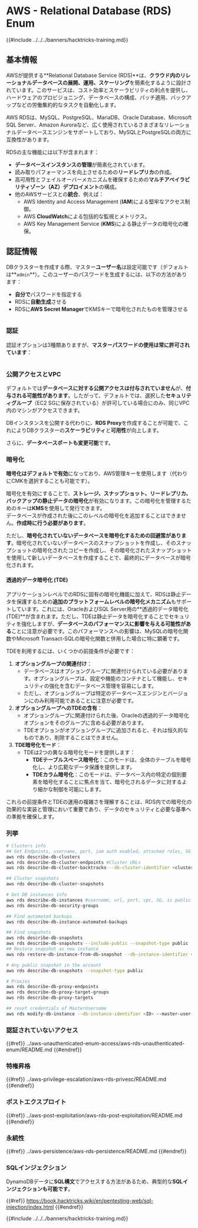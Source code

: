 # AWS - Relational Database (RDS) Enum

{{#include ../../../banners/hacktricks-training.md}}

## 基本情報

AWSが提供する**Relational Database Service (RDS)**は、**クラウド内のリレーショナルデータベースの展開、運用、スケーリング**を簡素化するように設計されています。このサービスは、コスト効率とスケーラビリティの利点を提供し、ハードウェアのプロビジョニング、データベースの構成、パッチ適用、バックアップなどの労働集約的なタスクを自動化します。

AWS RDSは、MySQL、PostgreSQL、MariaDB、Oracle Database、Microsoft SQL Server、Amazon Auroraなど、広く使用されているさまざまなリレーショナルデータベースエンジンをサポートしており、MySQLとPostgreSQLの両方に互換性があります。

RDSの主な機能には以下が含まれます：

- **データベースインスタンスの管理**が簡素化されています。
- 読み取りパフォーマンスを向上させるための**リードレプリカ**の作成。
- 高可用性とフェイルオーバーメカニズムを確保するための**マルチアベイラビリティゾーン（AZ）デプロイメント**の構成。
- 他のAWSサービスとの**統合**、例えば：
  - AWS Identity and Access Management (**IAM**)による堅牢なアクセス制御。
  - AWS **CloudWatch**による包括的な監視とメトリクス。
  - AWS Key Management Service (**KMS**)による静止データの暗号化の確保。

## 認証情報

DBクラスターを作成する際、マスター**ユーザー名**は設定可能です（デフォルトは**`admin`**）。このユーザーのパスワードを生成するには、以下の方法があります：

- **自分で**パスワードを指定する
- RDSに**自動生成**させる
- RDSに**AWS Secret Manager**でKMSキーで暗号化されたものを管理させる

<figure><img src="../../../images/image (144).png" alt=""><figcaption></figcaption></figure>

### 認証

認証オプションは3種類ありますが、**マスターパスワードの使用は常に許可されています**：

<figure><img src="../../../images/image (227).png" alt=""><figcaption></figcaption></figure>

### 公開アクセスとVPC

デフォルトでは**データベースに対する公開アクセスは付与されていません**が、**付与される可能性があります**。したがって、デフォルトでは、選択した**セキュリティグループ**（EC2 SGに保存されている）が許可している場合にのみ、同じVPC内のマシンがアクセスできます。

DBインスタンスを公開する代わりに、**RDS Proxy**を作成することが可能で、これによりDBクラスターの**スケーラビリティ**と**可用性**が向上します。

さらに、**データベースポートも変更可能**です。

### 暗号化

**暗号化はデフォルトで有効**になっており、AWS管理キーを使用します（代わりにCMKを選択することも可能です）。

暗号化を有効にすることで、**ストレージ、スナップショット、リードレプリカ、バックアップの静止データの暗号化**が有効になります。この暗号化を管理するためのキーは**KMS**を使用して発行できます。\
データベースが作成された後にこのレベルの暗号化を追加することはできません。**作成時に行う必要があります**。

ただし、**暗号化されていないデータベースを暗号化するための回避策があります**。暗号化されていないデータベースのスナップショットを作成し、そのスナップショットの暗号化されたコピーを作成し、その暗号化されたスナップショットを使用して新しいデータベースを作成することで、最終的にデータベースが暗号化されます。

#### 透過的データ暗号化 (TDE)

アプリケーションレベルでのRDSに固有の暗号化機能に加えて、RDSは静止データを保護するための**追加のプラットフォームレベルの暗号化メカニズム**もサポートしています。これには、OracleおよびSQL Server用の**透過的データ暗号化 (TDE)**が含まれます。ただし、TDEは静止データを暗号化することでセキュリティを強化しますが、**データベースのパフォーマンスに影響を与える可能性がある**ことに注意が必要です。このパフォーマンスへの影響は、MySQLの暗号化関数やMicrosoft Transact-SQLの暗号化関数と併用した場合に特に顕著です。

TDEを利用するには、いくつかの前提条件が必要です：

1. **オプショングループの関連付け**：
   - データベースはオプショングループに関連付けられている必要があります。オプショングループは、設定や機能のコンテナとして機能し、セキュリティの強化を含むデータベース管理を容易にします。
   - ただし、オプショングループは特定のデータベースエンジンとバージョンにのみ利用可能であることに注意が必要です。
2. **オプショングループへのTDEの含有**：
   - オプショングループに関連付けられた後、Oracleの透過的データ暗号化オプションをそのグループに含める必要があります。
   - TDEオプションがオプショングループに追加されると、それは恒久的なものであり、削除することはできません。
3. **TDE暗号化モード**：
   - TDEは2つの異なる暗号化モードを提供します：
     - **TDEテーブルスペース暗号化**：このモードは、全体のテーブルを暗号化し、より広範なデータ保護を提供します。
     - **TDEカラム暗号化**：このモードは、データベース内の特定の個別要素を暗号化することに焦点を当て、暗号化されるデータに対するより細かな制御を可能にします。

これらの前提条件とTDEの運用の複雑さを理解することは、RDS内での暗号化の効果的な実装と管理において重要であり、データのセキュリティと必要な基準への準拠を確保します。

### 列挙
```bash
# Clusters info
## Get Endpoints, username, port, iam auth enabled, attached roles, SG
aws rds describe-db-clusters
aws rds describe-db-cluster-endpoints #Cluster URLs
aws rds describe-db-cluster-backtracks --db-cluster-identifier <cluster-name>

## Cluster snapshots
aws rds describe-db-cluster-snapshots

# Get DB instances info
aws rds describe-db-instances #username, url, port, vpc, SG, is public?
aws rds describe-db-security-groups

## Find automated backups
aws rds describe-db-instance-automated-backups

## Find snapshots
aws rds describe-db-snapshots
aws rds describe-db-snapshots --include-public --snapshot-type public
## Restore snapshot as new instance
aws rds restore-db-instance-from-db-snapshot --db-instance-identifier <ID> --db-snapshot-identifier <ID> --availability-zone us-west-2a

# Any public snapshot in the account
aws rds describe-db-snapshots --snapshot-type public

# Proxies
aws rds describe-db-proxy-endpoints
aws rds describe-db-proxy-target-groups
aws rds describe-db-proxy-targets

## reset credentials of MasterUsername
aws rds modify-db-instance --db-instance-identifier <ID> --master-user-password <NewPassword> --apply-immediately
```
### 認証されていないアクセス

{{#ref}}
../aws-unauthenticated-enum-access/aws-rds-unauthenticated-enum/README.md
{{#endref}}

### 特権昇格

{{#ref}}
../aws-privilege-escalation/aws-rds-privesc/README.md
{{#endref}}

### ポストエクスプロイト

{{#ref}}
../aws-post-exploitation/aws-rds-post-exploitation/README.md
{{#endref}}

### 永続性

{{#ref}}
../aws-persistence/aws-rds-persistence/README.md
{{#endref}}

### SQLインジェクション

DynamoDBデータに**SQL構文**でアクセスする方法があるため、典型的な**SQLインジェクションも可能です**。

{{#ref}}
https://book.hacktricks.wiki/en/pentesting-web/sql-injection/index.html
{{#endref}}

{{#include ../../../banners/hacktricks-training.md}}
